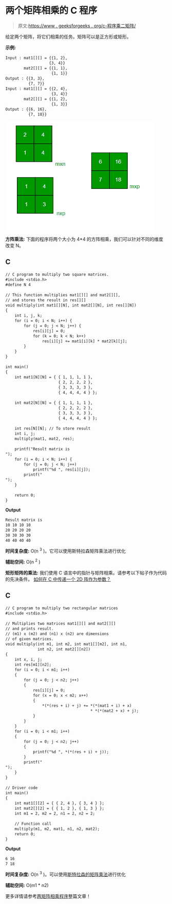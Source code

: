 # 两个矩阵相乘的 C 程序

> 原文:[https://www . geeksforgeeks . org/c-程序乘二矩阵/](https://www.geeksforgeeks.org/c-program-to-multiply-two-matrices/)

给定两个矩阵，将它们相乘的任务。矩阵可以是正方形或矩形。

**示例:**

```
Input : mat1[][] = {{1, 2}, 
                   {3, 4}}
        mat2[][] = {{1, 1}, 
                    {1, 1}}
Output : {{3, 3}, 
          {7, 7}}
Input : mat1[][] = {{2, 4}, 
                    {3, 4}}
        mat2[][] = {{1, 2}, 
                    {1, 3}}       
Output : {{6, 16}, 
          {7, 18}}
```

![](img/f817ce00b9c904bc4fa28109e9094336.png)

**方阵乘法:**
下面的程序将两个大小为 4*4 的方阵相乘，我们可以针对不同的维度改变 N。

## C

```
// C program to multiply two square matrices.
#include <stdio.h>
#define N 4

// This function multiplies mat1[][] and mat2[][],
// and stores the result in res[][]
void multiply(int mat1[][N], int mat2[][N], int res[][N])
{
    int i, j, k;
    for (i = 0; i < N; i++) {
        for (j = 0; j < N; j++) {
            res[i][j] = 0;
            for (k = 0; k < N; k++)
                res[i][j] += mat1[i][k] * mat2[k][j];
        }
    }
}

int main()
{
    int mat1[N][N] = { { 1, 1, 1, 1 },
                       { 2, 2, 2, 2 },
                       { 3, 3, 3, 3 },
                       { 4, 4, 4, 4 } };

    int mat2[N][N] = { { 1, 1, 1, 1 },
                       { 2, 2, 2, 2 },
                       { 3, 3, 3, 3 },
                       { 4, 4, 4, 4 } };

    int res[N][N]; // To store result
    int i, j;
    multiply(mat1, mat2, res);

    printf("Result matrix is 
");
    for (i = 0; i < N; i++) {
        for (j = 0; j < N; j++)
            printf("%d ", res[i][j]);
        printf("
");
    }

    return 0;
}
```

**Output**

```
Result matrix is 
10 10 10 10 
20 20 20 20 
30 30 30 30 
40 40 40 40
```

**时间复杂度:** O(n <sup>3</sup> )。它可以使用斯特拉森矩阵乘法进行优化

**辅助空间:** O(n <sup>2</sup> )

**矩形矩阵的乘法:**
我们使用 C 语言中的指针与矩阵相乘。请参考以下帖子作为代码的先决条件。
[如何在 C 中传递一个 2D 阵作为参数？](https://www.geeksforgeeks.org/pass-2d-array-parameter-c/)

## C

```
// C program to multiply two rectangular matrices
#include <stdio.h>

// Multiplies two matrices mat1[][] and mat2[][]
// and prints result.
// (m1) x (m2) and (n1) x (n2) are dimensions
// of given matrices.
void multiply(int m1, int m2, int mat1[][m2], int n1,
              int n2, int mat2[][n2])
{
    int x, i, j;
    int res[m1][n2];
    for (i = 0; i < m1; i++) 
    {
        for (j = 0; j < n2; j++) 
        {
            res[i][j] = 0;
            for (x = 0; x < m2; x++) 
            {
                *(*(res + i) + j) += *(*(mat1 + i) + x)
                                     * *(*(mat2 + x) + j);
            }
        }
    }
    for (i = 0; i < m1; i++) 
    {
        for (j = 0; j < n2; j++) 
        {
            printf("%d ", *(*(res + i) + j));
        }
        printf("
");
    }
}

// Driver code
int main()
{
    int mat1[][2] = { { 2, 4 }, { 3, 4 } };
    int mat2[][2] = { { 1, 2 }, { 1, 3 } };
    int m1 = 2, m2 = 2, n1 = 2, n2 = 2;

    // Function call
    multiply(m1, m2, mat1, n1, n2, mat2);
    return 0;
}
```

**Output**

```
6 16 
7 18
```

**时间复杂度:** O(n <sup>3</sup> )。可以使用[斯特拉森的矩阵乘法](https://www.geeksforgeeks.org/strassens-matrix-multiplication/)进行优化

**辅助空间:** O(m1 * n2)

更多详情请参考[两矩阵相乘程序](https://www.geeksforgeeks.org/c-program-multiply-two-matrices/)整篇文章！